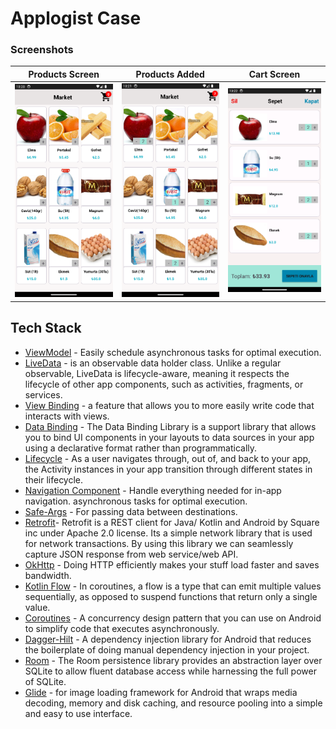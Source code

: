 <h1>  
Applogist Case
</h1>

### Screenshots

| Products Screen | Products Added | Cart Screen |
|:-:|:-:|:-:|
| <img src="screenshots/products_page1.png" width="275"/> | <img src="screenshots/products_page2.png" width="275"/> | <img src="screenshots/cart_page.png" width="275"/>

## Tech Stack
* [ViewModel][1] - Easily schedule asynchronous tasks for optimal execution.
* [LiveData][2] - is an observable data holder class. Unlike a regular observable, LiveData is lifecycle-aware, meaning it respects the lifecycle of other app components, such as activities, fragments, or services.
* [View Binding][3] - a feature that allows you to more easily write code that interacts with views.
* [Data Binding][4] - The Data Binding Library is a support library that allows you to bind UI components in your layouts to data sources in your app using a declarative format rather than programmatically.
* [Lifecycle][5] - As a user navigates through, out of, and back to your app, the Activity instances in your app transition through different states in their lifecycle.
* [Navigation Component][6] - Handle everything needed for in-app navigation. asynchronous tasks for optimal execution.
* [Safe-Args][7] - For passing data between destinations.
* [Retrofit][8]- Retrofit is a REST client for Java/ Kotlin and Android by Square inc under Apache 2.0 license. Its a simple network library that is used for network transactions. By using this library we can seamlessly capture JSON response from web service/web API.
* [OkHttp][9] - Doing HTTP efficiently makes your stuff load faster and saves bandwidth.
* [Kotlin Flow][10] - In coroutines, a flow is a type that can emit multiple values sequentially, as opposed to suspend functions that return only a single value.
* [Coroutines][11] - A concurrency design pattern that you can use on Android to simplify code that executes asynchronously.
* [Dagger-Hilt][12] - A dependency injection library for Android that reduces the boilerplate of doing manual dependency injection in your project.
* [Room][13] - The Room persistence library provides an abstraction layer over SQLite to allow fluent database access while harnessing the full power of SQLite.
* [Glide][14] - for image loading framework for Android that wraps media decoding, memory and disk caching, and resource pooling into a simple and easy to use interface.

[1]: https://developer.android.com/topic/libraries/architecture/viewmodel?hl=en
[2]: https://developer.android.com/topic/libraries/architecture/livedata
[3]: https://developer.android.com/topic/libraries/view-binding
[4]: https://developer.android.com/topic/libraries/data-binding
[5]: https://developer.android.com/guide/components/activities/activity-lifecycle
[6]: https://developer.android.com/guide/navigation/navigation-getting-started
[7]: https://developer.android.com/guide/navigation/navigation-pass-data
[8]: https://square.github.io/retrofit/
[9]: https://square.github.io/okhttp/
[10]: https://developer.android.com/kotlin/flow
[11]: https://developer.android.com/kotlin/coroutines
[12]: https://developer.android.com/training/dependency-injection/hilt-android
[13]: https://developer.android.com/training/data-storage/room?hl=en
[14]: https://github.com/bumptech/glide
